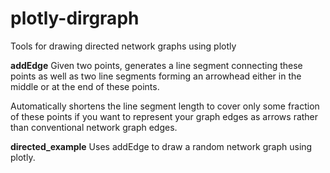 # plotly-dirgraph
Tools for drawing directed network graphs using plotly

**addEdge**
Given two points, generates a line segment connecting these points as well as two line segments forming an arrowhead either in the middle or at the end of these points.

Automatically shortens the line segment length to cover only some fraction of these points if you want to represent your graph edges as arrows rather than conventional network graph edges.

**directed_example**
Uses addEdge to draw a random network graph using plotly.
